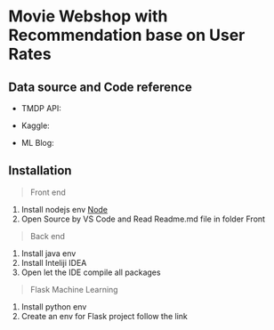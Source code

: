 # Movie Webshop with Recommendation base on User Rates
## Data source and Code reference
  - TMDP API: 
  * Kaggle: 
  + ML Blog:
 
 ## Installation
 
  > Front end
  1. Install nodejs env [Node](https://nodejs.org/en/download)
  2. Open Source by VS Code and Read Readme.md file in folder Front
  
  >Back end
  1. Install java env
  2. Install Inteliji IDEA
  3. Open let the IDE compile all packages
  
  >Flask Machine Learning
  1. Install python env
  2. Create an env for Flask project follow the link 
